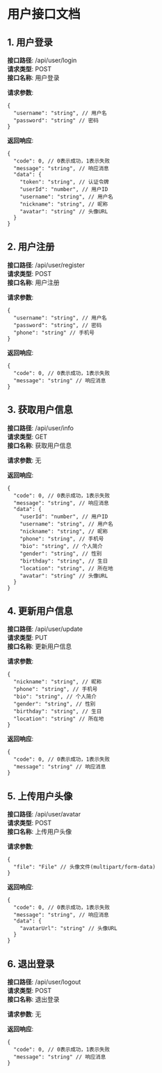 # 用户接口文档

## 1. 用户登录

**接口路径**: /api/user/login  
**请求类型**: POST  
**接口名称**: 用户登录

**请求参数**:

```
{
  "username": "string", // 用户名
  "password": "string" // 密码
}
```

**返回响应**:

```
{
  "code": 0, // 0表示成功，1表示失败
  "message": "string", // 响应消息
  "data": {
    "token": "string", // 认证令牌
    "userId": "number", // 用户ID
    "username": "string", // 用户名
    "nickname": "string", // 昵称
    "avatar": "string" // 头像URL
  }
}
```

## 2. 用户注册

**接口路径**: /api/user/register  
**请求类型**: POST  
**接口名称**: 用户注册

**请求参数**:

```
{
  "username": "string", // 用户名
  "password": "string", // 密码
  "phone": "string" // 手机号
}
```

**返回响应**:

```
{
  "code": 0, // 0表示成功，1表示失败
  "message": "string" // 响应消息
}
```

## 3. 获取用户信息

**接口路径**: /api/user/info  
**请求类型**: GET  
**接口名称**: 获取用户信息

**请求参数**: 无

**返回响应**:

```
{
  "code": 0, // 0表示成功，1表示失败
  "message": "string", // 响应消息
  "data": {
    "userId": "number", // 用户ID
    "username": "string", // 用户名
    "nickname": "string", // 昵称
    "phone": "string", // 手机号
    "bio": "string", // 个人简介
    "gender": "string", // 性别
    "birthday": "string", // 生日
    "location": "string", // 所在地
    "avatar": "string" // 头像URL
  }
}
```

## 4. 更新用户信息

**接口路径**: /api/user/update  
**请求类型**: PUT  
**接口名称**: 更新用户信息

**请求参数**:

```
{
  "nickname": "string", // 昵称
  "phone": "string", // 手机号
  "bio": "string", // 个人简介
  "gender": "string", // 性别
  "birthday": "string", // 生日
  "location": "string" // 所在地
}
```

**返回响应**:

```
{
  "code": 0, // 0表示成功，1表示失败
  "message": "string" // 响应消息
}
```

## 5. 上传用户头像

**接口路径**: /api/user/avatar  
**请求类型**: POST  
**接口名称**: 上传用户头像

**请求参数**:

```
{
  "file": "File" // 头像文件(multipart/form-data)
}
```

**返回响应**:

```
{
  "code": 0, // 0表示成功，1表示失败
  "message": "string", // 响应消息
  "data": {
    "avatarUrl": "string" // 头像URL
  }
}
```

## 6. 退出登录

**接口路径**: /api/user/logout  
**请求类型**: POST  
**接口名称**: 退出登录

**请求参数**: 无

**返回响应**:

```
{
  "code": 0, // 0表示成功，1表示失败
  "message": "string" // 响应消息
}
```

